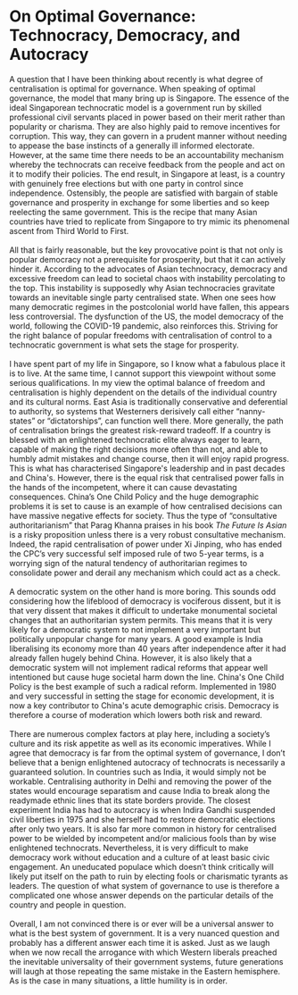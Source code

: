 # On Optimal Governance: Technocracy, Democracy, and Autocracy

<div class='straits'>
A question that I have been thinking about recently is what degree of centralisation is optimal for governance. When speaking
of optimal governance, the model that many bring up is Singapore. The essence of the ideal Singaporean technocratic model is a government run by skilled professional civil servants placed in power based on their merit rather than popularity or charisma. They are also highly paid to remove incentives for corruption. This way, they can govern in a prudent manner without needing to appease the base instincts of a generally ill informed electorate. However, at the same time there needs to be an accountability mechanism whereby the technocrats can receive feedback from the people and act on it to modify their policies.
The end result, in Singapore at least, is a country with genuinely free elections but with one party in control since
independence. Ostensibly, the people are satisfied with bargain of stable governance and prosperity
in exchange for some liberties and so keep reelecting the same government. This is the recipe that many Asian countries have tried to replicate from Singapore to try mimic its phenomenal ascent from
Third World to First.
</div><br>
<div class='straits'>
All that is fairly reasonable, but the key provocative point is that not only is popular democracy not a prerequisite for prosperity, but that it can actively hinder it. According to the advocates of Asian technocracy, democracy and excessive freedom can lead to societal chaos with instability percolating to the top. This instability is supposedly why Asian technocracies
gravitate towards an inevitable single party centralised state. When one sees how many democratic regimes in the postcolonial world have fallen, this appears less controversial. The dysfunction of the US, the model democracy of the world, following the COVID-19 pandemic, also reinforces this. Striving for the right balance of popular freedoms with centralisation of control to a technocratic government is what sets the stage for prosperity.
</div><br>
<div class='straits'>
I have spent part of my life in Singapore, so I know what a fabulous place it is to live. At the same time, I cannot  support this viewpoint without some serious qualifications. In my view the optimal balance of freedom and centralisation is highly dependent on the details of the individual country and its cultural norms. East Asia is traditionally conservative and deferential to authority, so systems that Westerners derisively call either “nanny-states” or “dictatorships”, can function well there. More generally, the path of centralisation brings the greatest risk-reward tradeoff. If a country is blessed with an enlightened technocratic elite always eager to learn, capable of making the right decisions more often than not, and
able to humbly admit mistakes and change course, then it will enjoy rapid progress. This is what has characterised Singapore's leadership and in past decades and China's. However, there is the equal risk that centralised power falls in the hands of the incompetent, where it can cause devastating consequences. China’s One Child Policy and the huge demographic problems it is set to cause is an example of how centralised decisions can have massive negative effects for society. Thus the type of “consultative authoritarianism” that Parag Khanna praises in his book <em>The Future Is Asian</em> is a risky proposition unless there is a very robust consultative mechanism. Indeed, the rapid centralisation of power under Xi Jinping, who has ended the CPC’s very successful self imposed rule of two 5-year terms, is a worrying sign of the natural tendency of authoritarian regimes to consolidate power and derail any mechanism which
could act as a check.
</div><br>
<div class='straits'>
A democratic system on the other hand is more boring. This sounds odd considering how the lifeblood of democracy is vociferous dissent, but it is that very dissent that makes it difficult to undertake monumental societal changes that an authoritarian system permits. This means that it is very likely for a democratic system to not implement a very important but politically unpopular change for many years. A good example is India liberalising its economy more than 40 years after independence after it had already fallen hugely behind China. However, it is also likely that a democratic system will not implement radical reforms that appear well intentioned but cause huge societal harm down the line. China's One Child Policy is the best example of such a radical reform. Implemented in 1980 and very successful in setting the stage for economic development, it is now a key contributor to China's acute demographic crisis. Democracy is therefore a course of moderation which lowers both risk and reward.
</div><br>
<div class='straits'>
There are numerous complex factors at play here, including a society’s culture and its risk appetite as well as its economic imperatives. While I agree that democracy is far from the optimal system of governance, I don’t believe that a benign enlightened autocracy of technocrats is necessarily a guaranteed solution. In countries such as India, it would simply not be workable. Centralising authority in Delhi and removing the power of the states would encourage separatism and cause India to break along the readymade ethnic lines that its state borders provide. The closest experiment India has had to autocracy is when Indira Gandhi suspended civil liberties in 1975 and she herself had to restore democratic elections after only two years. It is also far more common in history for centralised power to be wielded by incompetent and/or malicious fools than by wise enlightened technocrats. Nevertheless, it is very difficult to make democracy work without education and a culture of at least basic civic engagement. An uneducated populace which doesn’t think critically will likely put itself on the path to ruin by electing fools
or charismatic tyrants as leaders. The question of what system of governance to use is therefore a complicated one whose answer depends on the particular details of the country and people in question.
</div><br>

<div class='straits'>
Overall, I am not convinced there is or ever will be a universal answer to what is the best system of government.
It is a very nuanced question and probably has a different answer each time it is asked. Just as we laugh
when we now recall the arrogance with which Western liberals preached the inevitable universality of their government systems,
future generations will laugh at those repeating the same mistake in the Eastern hemisphere. As is the case in many
situations, a little humility is in order.
</div>
